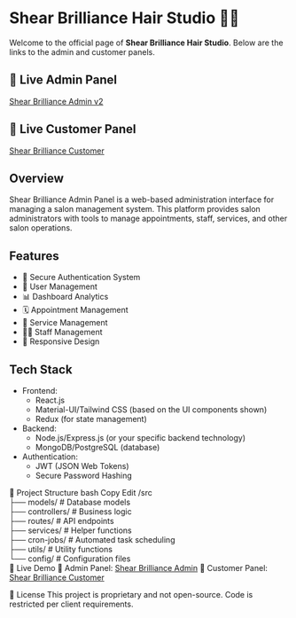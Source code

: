 # Shear Brilliance Hair Studio 💈✨

Welcome to the official page of **Shear Brilliance Hair Studio**. Below are the links to the admin and customer panels.

## 🚀 Live Admin Panel
[Shear Brilliance Admin v2](https://admin.orioniktechnologies.com/login)

## 🚀 Live Customer Panel
[Shear Brilliance Customer](https://shear-brilliance-web-lvqt.onrender.com)

## Overview
Shear Brilliance Admin Panel is a web-based administration interface for managing a salon management system. This platform provides salon administrators with tools to manage appointments, staff, services, and other salon operations.

## Features
- 🔐 Secure Authentication System
- 👥 User Management
- 📊 Dashboard Analytics
- 🗓️ Appointment Management
- 💄 Service Management
- 👩‍💼 Staff Management
- 📱 Responsive Design

## Tech Stack
- Frontend:
  - React.js
  - Material-UI/Tailwind CSS (based on the UI components shown)
  - Redux (for state management)
- Backend:
  - Node.js/Express.js (or your specific backend technology)
  - MongoDB/PostgreSQL (database)
- Authentication:
  - JWT (JSON Web Tokens)
  - Secure Password Hashing

📂 Project Structure
bash
Copy
Edit
/src  
  ├── models/        # Database models  
  ├── controllers/   # Business logic  
  ├── routes/        # API endpoints  
  ├── services/      # Helper functions  
  ├── cron-jobs/     # Automated task scheduling  
  ├── utils/         # Utility functions  
  └── config/        # Configuration files  
🚀 Live Demo
🔗 Admin Panel: [Shear Brilliance Admin](https://admin.orioniktechnologies.com/login)
🔗 Customer Panel: [Shear Brilliance Customer](https://shear-brilliance-web-lvqt.onrender.com)

📜 License
This project is proprietary and not open-source. Code is restricted per client requirements.


